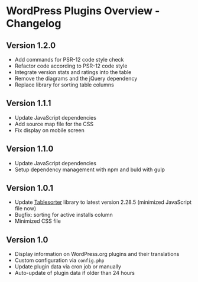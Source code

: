 # WordPress Plugins Overview - Changelog

## Version 1.2.0
- Add commands for PSR-12 code style check
- Refactor code according to PSR-12 code style
- Integrate version stats and ratings into the table
- Remove the diagrams and the jQuery dependency
- Replace library for sorting table columns

## Version 1.1.1
- Update JavaScript dependencies
- Add source map file for the CSS
- Fix display on mobile screen

## Version 1.1.0
- Update JavaScript dependencies
- Setup dependency management with npm and buld with gulp

## Version 1.0.1
* Update [Tablesorter](https://github.com/Mottie/tablesorter) library to latest version 2.28.5 (minimized JavaScript file now)
* Bugfix: sorting for active installs column
* Minimized CSS file

## Version 1.0
* Display information on WordPress.org plugins and their translations
* Custom configuration via `config.php`
* Update plugin data via cron job or manually
* Auto-update of plugin data if older than 24 hours
